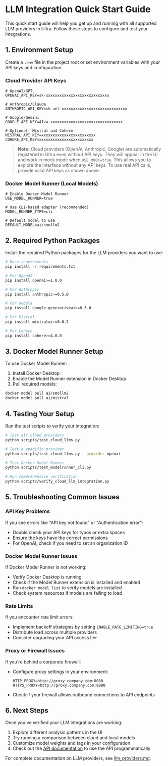 # LLM Integration Quick Start Guide

This quick start guide will help you get up and running with all supported LLM providers in Ultra. Follow these steps to configure and test your integrations.

## 1. Environment Setup

Create a `.env` file in the project root or set environment variables with your API keys and configuration.

### Cloud Provider API Keys

```env
# OpenAI/GPT
OPENAI_API_KEY=sk-xxxxxxxxxxxxxxxxxxxxxxxxxxxx

# Anthropic/Claude
ANTHROPIC_API_KEY=sk-ant-xxxxxxxxxxxxxxxxxxxxxxxxxxxxx

# Google/Gemini
GOOGLE_API_KEY=AIza-xxxxxxxxxxxxxxxxxxxxxxxxxxxxxxxx

# Optional: Mistral and Cohere
MISTRAL_API_KEY=xxxxxxxxxxxxxxxxxxxxxxxx
COHERE_API_KEY=xxxxxxxxxxxxxxxxxxxxxxxx
```

> **Note:** Cloud providers (OpenAI, Anthropic, Google) are automatically registered in Ultra even without API keys. They will appear in the UI and work in mock mode when `USE_MOCK=true`. This allows you to explore the interface without any API keys. To use real API calls, provide valid API keys as shown above.

### Docker Model Runner (Local Models)

```env
# Enable Docker Model Runner
USE_MODEL_RUNNER=true

# Use CLI-based adapter (recommended)
MODEL_RUNNER_TYPE=cli

# Default model to use
DEFAULT_MODEL=ai/smollm2
```

## 2. Required Python Packages

Install the required Python packages for the LLM providers you want to use:

```bash
# Base requirements
pip install -r requirements.txt

# For OpenAI
pip install openai>=1.0.0

# For Anthropic
pip install anthropic>=0.5.0

# For Google
pip install google-generativeai>=0.3.0

# For Mistral
pip install mistralai>=0.0.7

# For Cohere
pip install cohere>=4.0.0
```

## 3. Docker Model Runner Setup

To use Docker Model Runner:

1. Install Docker Desktop
2. Enable the Model Runner extension in Docker Desktop
3. Pull required models:

```bash
docker model pull ai/smollm2
docker model pull ai/mistral
```

## 4. Testing Your Setup

Run the test scripts to verify your integration:

```bash
# Test all cloud providers
python scripts/test_cloud_llms.py

# Test a specific provider
python scripts/test_cloud_llms.py --provider openai

# Test Docker Model Runner
python scripts/test_modelrunner_cli.py

# Run comprehensive verification
python scripts/verify_cloud_llm_integration.py
```

## 5. Troubleshooting Common Issues

### API Key Problems

If you see errors like "API key not found" or "Authentication error":

- Double check your API keys for typos or extra spaces
- Ensure the keys have the correct permissions
- For OpenAI, check if you need to set an organization ID

### Docker Model Runner Issues

If Docker Model Runner is not working:

- Verify Docker Desktop is running
- Check if the Model Runner extension is installed and enabled
- Run `docker model list` to verify models are installed
- Check system resources if models are failing to load

### Rate Limits

If you encounter rate limit errors:

- Implement backoff strategies by setting `ENABLE_RATE_LIMITING=true`
- Distribute load across multiple providers
- Consider upgrading your API access tier

### Proxy or Firewall Issues

If you're behind a corporate firewall:

- Configure proxy settings in your environment:
  ```env
  HTTP_PROXY=http://proxy.company.com:8080
  HTTPS_PROXY=http://proxy.company.com:8080
  ```
- Check if your firewall allows outbound connections to API endpoints

## 6. Next Steps

Once you've verified your LLM integrations are working:

1. Explore different analysis patterns in the UI
2. Try running a comparison between cloud and local models
3. Customize model weights and tags in your configuration
4. Check out the [API documentation](../api/api_reference.md) to use the API programmatically

For complete documentation on LLM providers, see [llm_providers.md](llm_providers.md).
